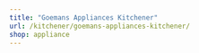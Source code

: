 ```yaml
---
title: "Goemans Appliances Kitchener"
url: /kitchener/goemans-appliances-kitchener/
shop: appliance
---
```

